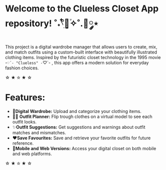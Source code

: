 # Welcome to the Clueless Closet App repository!  ˚˖𓍢ִ໋🌷͙֒✧˚.🎀༘⋆
This project is a digital wardrobe manager that allows users to create, mix, and match outfits using a custom-built interface with beautifully illustrated clothing items. Inspired by the futuristic closet technology in the 1995 movie -`♡´- "Clueless" -`♡´- , this app offers a modern solution for everyday fashion choices.

☆ ★ ✮ ★ ☆

# Features:
- 👗**Digital Wardrobe:** Upload and categorize your clothing items.
- 🧍‍♀️ **Outfit Planner:** Flip trough clothes on a virtual model to see each outfit looks.
- ✨**Outfit Suggestions:** Get suggestions and warnings about outfit matches and mismatches.
- ❤️**Save Favourites:** Save and retrieve your favorite outfits for future reference.
- 🦋**Mobile and Web Versions:** Access your digital closet on both mobile and web platforms.

☆ ★ ✮ ★ ☆
